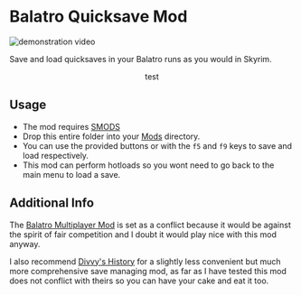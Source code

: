 <!--
Copyright (c) 2025 Felix Ozols

This software is released under the MIT License.
https://opensource.org/licenses/MIT
-->

# Balatro Quicksave Mod

![demonstration video](assets/demo.gif)

Save and load quicksaves in your Balatro runs as you would in Skyrim.

<p align="center">test</p>

## Usage

- The mod requires [SMODS](https://github.com/Steamodded/smods)
- Drop this entire folder into your [Mods](https://github.com/Steamodded/smods/wiki#method-3a-direct-download) directory.
- You can use the provided buttons or with the `f5` and `f9` keys to save and load respectively.
- This mod can perform hotloads so you wont need to go back to the main menu to load a save.

## Additional Info

The [Balatro Multiplayer Mod](https://github.com/Balatro-Multiplayer/BalatroMultiplayer) is set as a conflict because it would be against the spirit of fair competition and I doubt it would play nice with this mod anyway.

I also recommend [Divvy's History](https://github.com/DivvyCr/Balatro-History) for a slightly less convenient but much more comprehensive save managing mod, as far as I have tested this mod does not conflict with theirs so you can have your cake and eat it too.
